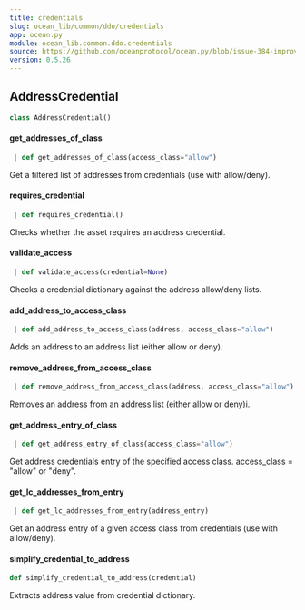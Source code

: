 ```yaml
---
title: credentials
slug: ocean_lib/common/ddo/credentials
app: ocean.py
module: ocean_lib.common.ddo.credentials
source: https://github.com/oceanprotocol/ocean.py/blob/issue-384-improve-docs/ocean_lib/common/ddo/credentials.py
version: 0.5.26
---
```

## AddressCredential

```python
class AddressCredential()
```

#### get\_addresses\_of\_class

```python
 | def get_addresses_of_class(access_class="allow")
```

Get a filtered list of addresses from credentials (use with allow/deny).

#### requires\_credential

```python
 | def requires_credential()
```

Checks whether the asset requires an address credential.

#### validate\_access

```python
 | def validate_access(credential=None)
```

Checks a credential dictionary against the address allow/deny lists.

#### add\_address\_to\_access\_class

```python
 | def add_address_to_access_class(address, access_class="allow")
```

Adds an address to an address list (either allow or deny).

#### remove\_address\_from\_access\_class

```python
 | def remove_address_from_access_class(address, access_class="allow")
```

Removes an address from an address list (either allow or deny)i.

#### get\_address\_entry\_of\_class

```python
 | def get_address_entry_of_class(access_class="allow")
```

Get address credentials entry of the specified access class. access_class = "allow" or "deny".

#### get\_lc\_addresses\_from\_entry

```python
 | def get_lc_addresses_from_entry(address_entry)
```

Get an address entry of a given access class from credentials (use with allow/deny).

#### simplify\_credential\_to\_address

```python
def simplify_credential_to_address(credential)
```

Extracts address value from credential dictionary.

